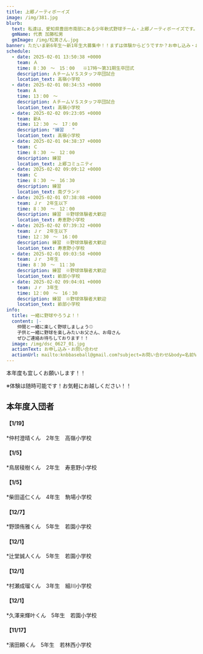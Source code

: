 ```yaml
---
title: 上郷ノーティボーイズ
image: /img/381.jpg
blurb:
  text: 私達は、愛知県豊田市南部にある少年軟式野球チーム・上郷ノーティボーイズです。野球を愛する少年・少女達の夢を育み、軟式野球を正しく指導し、体力向上と礼儀を養成します。また、親友同士の友情と交歓の場を与え、規則正しい明朗な少年・少女を育成することを目的としています。
  gmName: 代表 加藤松男
  gmImage: /img/松男さん.jpg
banner: ただいま新6年生～新1年生大募集中！！まずは体験からどうですか？お申し込み・お問い合わせはお気軽にどうぞ！！
schedule:
  - date: 2025-02-01 13:50:38 +0000
    team: Ａ　
    time: 8：30　～　15：00   ※17時～第31期生卒団式　　
    description: ＡチームＶＳスタッフ卒団試合
    location_text: 高嶺小学校
  - date: 2025-02-01 08:34:53 +0000
    team: A
    time: 13：00　～　
    description: ＡチームＶＳスタッフ卒団試合
    location_text: 高嶺小学校
  - date: 2025-02-02 09:23:05 +0000
    team: 新A
    time: 12：30　～　17：00
    description: "練習   "
    location_text: 高嶺小学校
  - date: 2025-02-01 04:38:37 +0000
    team: Ｃ
    time: 8：30　～　12：00
    description: 練習
    location_text: 上郷コミュニティ
  - date: 2025-02-02 09:09:12 +0000
    team: Ｃ
    time: 8：30　～　16：30
    description: 練習　
    location_text: 南グランド
  - date: 2025-02-01 07:38:08 +0000
    team: Ｊｒ　2年生以下
    time: 8：30　～　12：00
    description: 練習　※野球体験者大歓迎
    location_text: 寿恵野小学校
  - date: 2025-02-02 07:39:32 +0000
    team: Ｊｒ　2年生以下
    time: 12：30　～　16：00
    description: 練習　※野球体験者大歓迎
    location_text: 寿恵野小学校
  - date: 2025-02-01 09:03:58 +0000
    team: Ｊｒ　3年生
    time: 8：30　～　11：30
    description: 練習　※野球体験者大歓迎
    location_text: 畝部小学校
  - date: 2025-02-02 09:04:01 +0000
    team: Ｊｒ　3年生
    time: 12：00　～　16：30
    description: 練習　※野球体験者大歓迎
    location_text: 畝部小学校
info:
  title: 一緒に野球やろうよ！！
  content: |-
    仲間と一緒に楽しく野球しましょう⚾
    子供と一緒に野球を楽しみたいお父さん、お母さん
    ぜひご連絡お待ちしております！！
  image: /img/dsc_0627_01.jpg
  actionText: お申し込み・お問い合わせ
  actionUrl: mailto:knbbaseball@gmail.com?subject=お問い合わせ&body=名前%20%3A%0D%0Aふりがな%20%3A%0D%0A電話%20%3A%0D%0A学校名%20%3A%0D%0A学年%20%3A%0D%0Aお問い合せ内容%20%3A（例、体験・見学・入団希望）
---
```

本年度も宜しくお願いします！！


※体験は随時可能です！お気軽にお越しください！！

## 本年度入団者

#### 【1/19】

*仲村澄晴くん　2年生　高嶺小学校

#### 【1/5】

*鳥居稜樹くん　2年生　寿恵野小学校

#### 【1/5】

*柴田遥仁くん　4年生　駒場小学校

#### 【12/7】

*野頭侑雅くん　5年生　若園小学校

#### 【12/1】

*辻堂誠人くん　5年生　若園小学校

#### 【12/1】

*村瀬成瑠くん　3年生　細川小学校

#### 【12/1】

*久澤来輝叶くん　5年生　若園小学校

#### 【11/17】

*濱田頼くん　5年生　若林西小学校